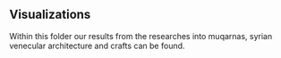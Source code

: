 ## Visualizations
Within this folder our results from the researches into muqarnas, syrian venecular architecture and crafts can be found. 